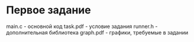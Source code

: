 # Первое задание
  main.c - основной код
  task.pdf - условие задания
  runner.h - дополнительная библиотека
  graph.pdf - графики, требуемые в задании